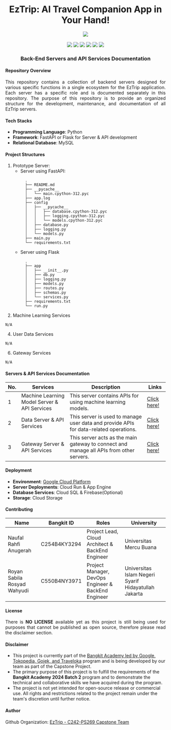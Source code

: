 <div align=center>
    <h1>EzTrip: AI Travel Companion App in Your Hand!</h1>
    <img src="https://github.com/user-attachments/assets/2f45acea-59d4-4d0c-a3c8-e73d17c3ed53"/>
</div>
<br>
<div align=center>
    <img src="https://img.shields.io/badge/Python-3670A0?&logo=python&logoColor=ffdd54"/>
    <img src="https://img.shields.io/badge/Flask-%23000.svg?&logo=flask&logoColor=white"/>
    <img src="https://img.shields.io/badge/Docker-%230db7ed.svg?&logo=docker&logoColor=white"/>
    <img src="https://img.shields.io/badge/Google_Cloud-%234285F4.svg?&logo=google-cloud&logoColor=white"/>
    <img src="https://img.shields.io/badge/FastAPI-005571?&logo=fastapi"/>
    <img src="https://img.shields.io/badge/MySQL-4479A1.svg?&logo=mysql&logoColor=white"/>
    <h3>Back-End Servers and API Services Documentation</h3>
</div>

#### Repository Overview

<p align=justify>
This repository contains a collection of backend servers designed for various specific functions in a single ecosystem for the EzTrip application. 
Each server has a specific role and is documented separately in this repository. The purpose of this repository is to provide an organized 
structure for the development, maintenance, and documentation of all EzTrip servers.
</p>

#### Tech Stacks

- **Programming Language**: Python
- **Framework**: FastAPI or Flask for Server & API development
- **Relational Database**: MySQL

#### Project Structures

1. Prototype Server:
    - Server using FastAPI:
      ```
        .
        ├── README.md
        ├── __pycache__
        │   └── main.cpython-312.pyc
        ├── app.log
        ├── config
        │   ├── __pycache__
        │   │   ├── database.cpython-312.pyc
        │   │   ├── logging.cpython-312.pyc
        │   │   └── models.cpython-312.pyc
        │   ├── database.py
        │   ├── logging.py
        │   └── models.py
        ├── main.py
        └── requirements.txt
      ```
    - Server using Flask
      ```
        .
        ├── app
        │   ├── __init__.py
        │   ├── db.py
        │   ├── logging.py
        │   ├── models.py
        │   ├── routes.py
        │   ├── schemas.py
        │   └── services.py
        ├── requirements.txt
        └── run.py
      ```
2. Machine Learning Services
```
N/A
```
4. User Data Services
```
N/A
```
6. Gateway Services
```
N/A
```

#### Servers & API Services Documentation

<center>

|No. | Services | Description | Links |
|---|---|---|---|
| 1 | Machine Learning Model Server & API Services | This server contains APIs for using machine learning models. | [Click here!]() |
| 2 | Data Server & API Services | This server is used to manage user data and provide APIs for data-related operations. | [Click here!]() |
| 3 | Gateway Server & API Services | This server acts as the main gateway to connect and manage all APIs from other servers. | [Click here!]() |

</center>

#### Deployment

- **Environment**: [Google Cloud Platform](https://cloud.google.com)
- **Server Deployments**: Cloud Run & App Engine
- **Database Services**: Cloud SQL & Firebase(Optional)
- **Storage**: Cloud Storage

#### Contributing

<div align=center>

| Name  | Bangkit ID | Roles | University |
|---|---|---|---|
| Naufal Rahfi Anugerah | C254B4KY3294 | Project Lead, Cloud Architect & BackEnd Engineer | Universitas Mercu Buana |
| Royan Sabila Rosyad Wahyudi | C550B4NY3971 | Project Manager, DevOps Engineer & BackEnd Engineer | Universitas Islam Negeri Syarif Hidayatullah Jakarta |

</div>

#### License

<p align=justify>
There is <b>NO LICENSE</b> available yet as this project is still being used for purposes that cannot be published as open source, therefore please read the disclaimer section.
</p>

#### Disclaimer

- This project is currently part of the <a href="https://www.dicoding.com/programs/bangkit">Bangkit Academy led by Google, Tokopedia, Gojek, and Traveloka</a> program and is being developed by our team as part of the Capstone Project.
- The primary purpose of this project is to fulfill the requirements of the <b>Bangkit Academy 2024 Batch 2</b> program and to demonstrate the technical and collaborative skills we have acquired during the program.
- The project is not yet intended for open-source release or commercial use. All rights and restrictions related to the project remain under the team's discretion until further notice.

#### Author

Github Organization: [EzTrip - C242-PS269 Capstone Team](https://github.com/C242-PS269)
